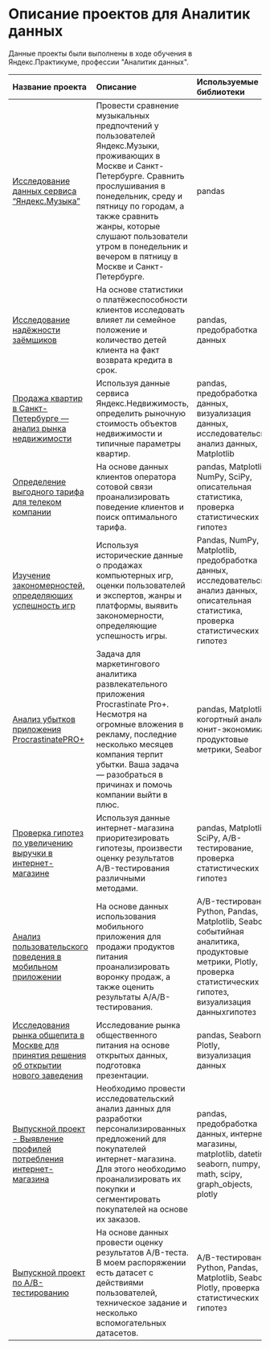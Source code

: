 # Описание проектов для Аналитик данных

Данные проекты были выполнены в ходе обучения в Яндекс.Практикуме, профессии "Аналитик данных".

| Название проекта                                                                                                           | Описание                                                                                                                                                                                                                                                                                                        | Используемые библиотеки                                                                                                                                               |
| :------------------------------------------------------------------------------------------------------------------------- | :-------------------------------------------------------------------------------------------------------------------------------------------------------------------------------------------------------------------------------------------------------------------------------------------------------------- | :-------------------------------------------------------------------------------------------------------------------------------------------------------------------- |
| [Исследование данных сервиса “Яндекс.Музыка”](./basic_python/)                                                             | Провести сравнение музыкальных предпочтений у пользователей Яндекс.Музыки, проживающих в Москве и Санкт-Петербурге. Сравнить прослушивания в понедельник, среду и пятницу по городам, а также сравнить жанры, которые слушают пользователи утром в понедельник и вечером в пятницу в Москве и Санкт-Петербурге. | pandas                                                                                                                                                                |
| [Исследование надёжности заёмщиков ](./data_preprocessing/)                                                                | На основе статистики о платёжеспособности клиентов исследовать влияет ли семейное положение и количество детей клиента на факт возврата кредита в срок.                                                                                                                                                         | pandas, предобработка данных                                                                                                                                          |
| [Продажа квартир в Санкт-Петербурге — анализ рынка недвижимости](./exploratory_data_analysis/)                             | Используя данные сервиса Яндекс.Недвижимость, определить рыночную стоимость объектов недвижимости и типичные параметры квартир.                                                                                                                                                                                 | pandas, предобработка данных, визуализация данных, исследовательский анализ данных, Matplotlib                                                                        |
| [Определение выгодного тарифа для телеком компании](./statistical_data_analysis/)                                          | На основе данных клиентов оператора сотовой связи проанализировать поведение клиентов и поиск оптимального тарифа.                                                                                                                                                                                              | pandas, Matplotlib, NumPy, SciPy, описательная статистика, проверка статистических гипотез                                                                            |
| [Изучение закономерностей, определяющих успешность игр](./prefabricated_project%20_1/)                                     | Используя исторические данные о продажах компьютерных игр, оценки пользователей и экспертов, жанры и платформы, выявить закономерности, определяющие успешность игры.                                                                                                                                           | Pandas, NumPy, Matplotlib, предобработка данных, исследовательский анализ данных, описательная статистика, проверка статистических гипотез                            |
| [Анализ убытков приложения ProcrastinatePRO+ ](./analysis_of_business_indicators/)                                         | Задача для маркетингового аналитика развлекательного приложения Procrastinate Pro+. Несмотря на огромные вложения в рекламу, последние несколько месяцев компания терпит убытки. Ваша задача — разобраться в причинах и помочь компании выйти в плюс.                                                           | pandas, Matplotlib, когортный анализ, юнит-экономика, продуктовые метрики, Seaborn                                                                                    |
| [Проверка гипотез по увеличению выручки в интернет-магазине ](./decision_making_in_business/)                              | Используя данные интернет-магазина приоритезировать гипотезы, произвести оценку результатов A/B-тестирования различными методами.                                                                                                                                                                               | pandas, Matplotlib, SciPy, A/B-тестирование, проверка статистических гипотез                                                                                          |
| [Анализ пользовательского поведения в мобильном приложении](./prefabricated_project_2/)                                    | На основе данных использования мобильного приложения для продажи продуктов питания проанализировать воронку продаж, а также оценить результаты A/A/B-тестирования.                                                                                                                                              | A/B-тестирование, Python, Pandas, Matplotlib, Seaborn, событийная аналитика, продуктовые метрики, Plotly, проверка статистических гипотез, визуализация данныхгипотез |
| [Исследования рынка общепита в Москве для принятия решения об открытии нового заведения](./how_to_tell_a_story_with_data/) | Исследование рынка общественного питания на основе открытых данных, подготовка презентации.                                                                                                                                                                                                                     | pandas, Seaborn, Plotly, визуализация данных                                                                                                                          |
| [Выпускной проект - Выявление профилей потребления интернет-магазина](./Graduation_project/e_commerce_project/)            | Необходимо провести исследовательский анализ данных для разработки персонализированных предложений для покупателей интернет-магазина. Для этого необходимо проанализировать их покупки и сегментировать покупателей на основе их заказов.                                                                       | pandas, предобработка данных, интернет-магазины, matplotlib, datetime, seaborn, numpy, math, scipy, graph_objects, plotly                                             |
| [Выпускной проект по А/B-тестированию](./Graduation_project/AB_testing_project/)                                           | На основе данных провести оценку результатов A/B-теста. В моем распоряжении есть датасет с действиями пользователей, техническое задание и несколько вспомогательных датасетов.                                                                                                                                 | A/B-тестирование, Python, Pandas, Matplotlib, Seaborn, Plotly, проверка статистических гипотез                                                                        |
